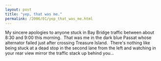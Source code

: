 ```yaml
---
layout: post
title: "yep, that was me."
permalink: /2006/01/yep_that_was_me.html
---
```


My sincere apologies to anyone stuck in Bay Bridge traffic between about 8:30 and 9:00 this morning.  That was me in the dark blue Passat whose alternator failed just after crossing Treasure Island.  There's nothing like being stuck at a dead stop in the second lane from the left and watching in your rear view mirror the traffic stack up behind you...